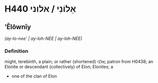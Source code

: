 # H440 אֵלוֹנִי / אלוני

## ʼÊlôwnîy

_(ay-lo-nee' | ay-loh-NEE | ay-loh-NEE)_

### Definition

might, terebinth, a plain; or rather (shortened) אֵלֹנִי; patron from H0438; an Elonite or descendant (collectively) of Elon; Elonites; a

- one of the clan of Elon
